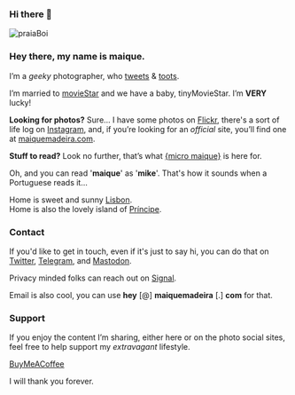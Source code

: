 ### Hi there 👋

![praiaBoi](https://xanato.net/images/praiaBoi-squashed.jpg)

### Hey there, my name is maique.

I’m a _geeky_ photographer, who [tweets](https://twitter.com/maique) & [toots](https://mastodon.social/@maique). 

I’m married to [movieStar](https://www.instagram.com/explore/tags/mybrideisamodel/) and we have a baby, tinyMovieStar. I’m **VERY** lucky!

**Looking for photos?** Sure...
I have some photos on [Flickr](https://flickr.com/photos/maique/), there's a sort of life log on [Instagram](https://instagram.com/maique), and, if you’re looking for an _official_ site, you’ll find one at [maiquemadeira.com](https://maiquemadeira.com/).

**Stuff to read?** Look no further, that’s what [{micro maique}](https://micro.maiquemadeira.com/) is here for. 

Oh, and you can read '**maique**' as '**mike**'. That's how it sounds when a Portuguese reads it... 

Home is sweet and sunny [Lisbon](https://maiquemadeira.com/touristintown).  
Home is also the lovely island of [Príncipe](https://maiquemadeira.com/principepeople). 

### Contact

If you'd like to get in touch, even if it's just to say hi, you can do that on [Twitter](https://twitter.com/maique), [Telegram](https://t.me/maique), and [Mastodon](https://mastodon.social/@maique). 

Privacy minded folks can reach out on [Signal](https://signal.group/#CjQKIFENz47b2dxIvBl0v2GkDkRWoxwOb-uPMi2qeV4SCEZ1EhA0HwkExYUQx4m65egQUpng). 

Email is also cool, you can use **hey** [@] **maiquemadeira** [.] **com** for that.

### Support

If you enjoy the content I’m sharing, either here or on the photo social sites, feel free to help support my _extravagant_ lifestyle. 

[BuyMeACoffee](https://www.buymeacoffee.com/maique)

I will thank you forever.
